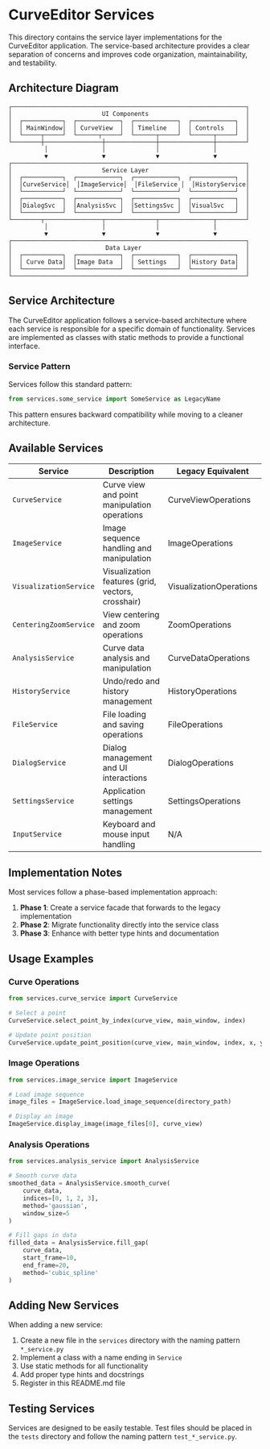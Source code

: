 # CurveEditor Services

This directory contains the service layer implementations for the CurveEditor application. The service-based architecture provides a clear separation of concerns and improves code organization, maintainability, and testability.

## Architecture Diagram

```
┌─────────────────────────────────────────────────────────────────┐
│                         UI Components                           │
│  ┌───────────┐  ┌────────────┐  ┌────────────┐  ┌────────────┐  │
│  │ MainWindow│  │ CurveView  │  │ Timeline   │  │ Controls   │  │
│  └─────┬─────┘  └──────┬─────┘  └──────┬─────┘  └──────┬─────┘  │
└────────┼────────────────┼──────────────┼───────────────┼────────┘
          │               │              │               │
          ▼               ▼              ▼               ▼
┌─────────────────────────────────────────────────────────────────┐
│                         Service Layer                           │
│  ┌───────────┐  ┌────────────┐  ┌────────────┐  ┌────────────┐  │
│  │CurveService│  │ImageService│  │FileService │  │HistoryService│
│  └───────────┘  └────────────┘  └────────────┘  └────────────┘  │
│  ┌───────────┐  ┌────────────┐  ┌────────────┐  ┌────────────┐  │
│  │DialogSvc  │  │AnalysisSvc │  │SettingsSvc │  │VisualSvc   │  │
│  └───────────┘  └────────────┘  └────────────┘  └────────────┘  │
└────────┬────────────────┬──────────────┬───────────────┬────────┘
          │               │              │               │
          ▼               ▼              ▼               ▼
┌─────────────────────────────────────────────────────────────────┐
│                          Data Layer                             │
│  ┌───────────┐  ┌────────────┐  ┌────────────┐  ┌────────────┐  │
│  │ Curve Data│  │Image Data  │  │ Settings   │  │History Data│  │
│  └───────────┘  └────────────┘  └────────────┘  └────────────┘  │
└─────────────────────────────────────────────────────────────────┘
```

## Service Architecture

The CurveEditor application follows a service-based architecture where each service is responsible for a specific domain of functionality. Services are implemented as classes with static methods to provide a functional interface.

### Service Pattern

Services follow this standard pattern:

```python
from services.some_service import SomeService as LegacyName
```

This pattern ensures backward compatibility while moving to a cleaner architecture.

## Available Services

| Service | Description | Legacy Equivalent |
|---------|-------------|------------------|
| `CurveService` | Curve view and point manipulation operations | CurveViewOperations |
| `ImageService` | Image sequence handling and manipulation | ImageOperations |
| `VisualizationService` | Visualization features (grid, vectors, crosshair) | VisualizationOperations |
| `CenteringZoomService` | View centering and zoom operations | ZoomOperations |
| `AnalysisService` | Curve data analysis and manipulation | CurveDataOperations |
| `HistoryService` | Undo/redo and history management | HistoryOperations |
| `FileService` | File loading and saving operations | FileOperations |
| `DialogService` | Dialog management and UI interactions | DialogOperations |
| `SettingsService` | Application settings management | SettingsOperations |
| `InputService` | Keyboard and mouse input handling | N/A |

## Implementation Notes

Most services follow a phase-based implementation approach:

1. **Phase 1**: Create a service facade that forwards to the legacy implementation
2. **Phase 2**: Migrate functionality directly into the service class
3. **Phase 3**: Enhance with better type hints and documentation

## Usage Examples

### Curve Operations

```python
from services.curve_service import CurveService

# Select a point
CurveService.select_point_by_index(curve_view, main_window, index)

# Update point position
CurveService.update_point_position(curve_view, main_window, index, x, y)
```

### Image Operations

```python
from services.image_service import ImageService

# Load image sequence
image_files = ImageService.load_image_sequence(directory_path)

# Display an image
ImageService.display_image(image_files[0], curve_view)
```

### Analysis Operations

```python
from services.analysis_service import AnalysisService

# Smooth curve data
smoothed_data = AnalysisService.smooth_curve(
    curve_data,
    indices=[0, 1, 2, 3],
    method='gaussian',
    window_size=5
)

# Fill gaps in data
filled_data = AnalysisService.fill_gap(
    curve_data,
    start_frame=10,
    end_frame=20,
    method='cubic_spline'
)
```

## Adding New Services

When adding a new service:

1. Create a new file in the `services` directory with the naming pattern `*_service.py`
2. Implement a class with a name ending in `Service`
3. Use static methods for all functionality
4. Add proper type hints and docstrings
5. Register in this README.md file

## Testing Services

Services are designed to be easily testable. Test files should be placed in the `tests` directory and follow the naming pattern `test_*_service.py`.

